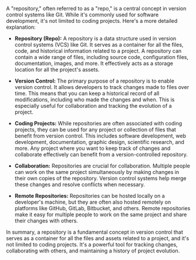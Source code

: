 A "repository," often referred to as a "repo," is a central concept in version control systems like Git. While it's commonly used for software development, it's not limited to coding projects. Here's a more detailed explanation:

- **Repository (Repo):** A repository is a data structure used in version control systems (VCS) like Git. It serves as a container for all the files, code, and historical information related to a project. A repository can contain a wide range of files, including source code, configuration files, documentation, images, and more. It effectively acts as a storage location for all the project's assets.

- **Version Control:** The primary purpose of a repository is to enable version control. It allows developers to track changes made to files over time. This means that you can keep a historical record of all modifications, including who made the changes and when. This is especially useful for collaboration and tracking the evolution of a project.

- **Coding Projects:** While repositories are often associated with coding projects, they can be used for any project or collection of files that benefit from version control. This includes software development, web development, documentation, graphic design, scientific research, and more. Any project where you want to keep track of changes and collaborate effectively can benefit from a version-controlled repository.

- **Collaboration:** Repositories are crucial for collaboration. Multiple people can work on the same project simultaneously by making changes in their own copies of the repository. Version control systems help merge these changes and resolve conflicts when necessary.

- **Remote Repositories:** Repositories can be hosted locally on a developer's machine, but they are often also hosted remotely on platforms like GitHub, GitLab, Bitbucket, and others. Remote repositories make it easy for multiple people to work on the same project and share their changes with others.

In summary, a repository is a fundamental concept in version control that serves as a container for all the files and assets related to a project, and it's not limited to coding projects. It's a powerful tool for tracking changes, collaborating with others, and maintaining a history of project evolution.